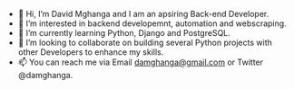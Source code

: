 - 👋 Hi, I’m David Mghanga and I am an apsiring Back-end Developer.
- 👀 I’m interested in backend developemnt, automation and webscraping.
- 🌱 I’m currently learning Python, Django and PostgreSQL.
- 💞️ I’m looking to collaborate on building several Python projects with other Developers to enhance my skills.
- 📫 You can reach me via Email damghanga@gmail.com or Twitter @damghanga.

<!---
davidmghanga/davidmghanga is a ✨ special ✨ repository because its `README.md` (this file) appears on your GitHub profile.
You can click the Preview link to take a look at your changes.
--->
